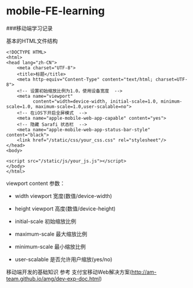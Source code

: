 # mobile-FE-learning
###移动端学习记录

基本的HTML文件结构

```
<!DOCTYPE HTML>
<html>
<head lang="zh-CN">
    <meta charset="UTF-8">
    <title>标题</title>
    <meta http-equiv="Content-Type" content="text/html; charset=UTF-8">
    <!-- 设置初始缩放比例为1.0，使用设备宽度  -->
    <meta name="viewport"
          content="width=device-width, initial-scale=1.0, minimum-scale=1.0, maximum-scale=1.0,user-scalable=no">
    <!-- 在iOS下开启全屏模式  -->
    <meta name="apple-mobile-web-app-capable" content="yes">
    <!-- 隐藏 Sarafi 状态栏  -->
    <meta name="apple-mobile-web-app-status-bar-style" content="black">
    <link href="/static/css/your_css.css" rel="stylesheet"/>
</head>
<body>

<script src="/static/js/your_js.js"></script>
</body>
</html>
```
viewport content 参数：

- width viewport 宽度(数值/device-width)

- height viewport 高度(数值/device-height)

- initial-scale 初始缩放比例

- maximum-scale 最大缩放比例

- minimum-scale 最小缩放比例

- user-scalable 是否允许用户缩放(yes/no)

移动端开发的基础知识 参考 支付宝移动Web解决方案(http://am-team.github.io/amg/dev-exp-doc.html)


